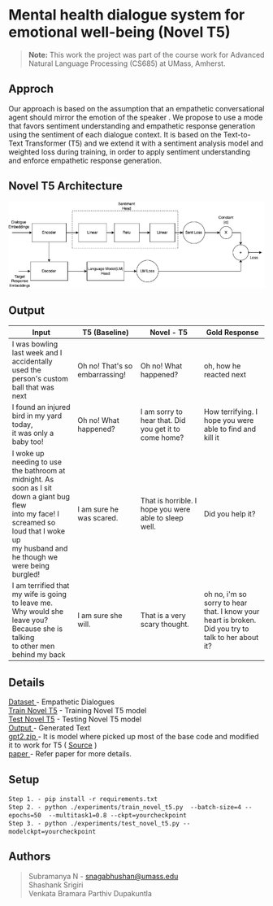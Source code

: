 # Mental health dialogue system for emotional well-being (Novel T5)
> **Note:** This work the project was part of the course work for Advanced Natural Language Processing (CS685) at UMass, Amherst.

## Approch
Our approach is based on the assumption that an empathetic conversational agent should mirror the emotion of the speaker . We propose to use a mode that favors sentiment understanding and empathetic response generation using the sentiment of each dialogue context. It is based on the Text-to-Text Transformer (T5) and we extend it with a sentiment analysis model and weighted loss during training, in order to apply sentiment understanding and enforce empathetic response generation.

## Novel T5 Architecture

![Architecture](./Images/network_architecture.png)

## Output

| Input| T5 (Baseline) |  Novel - T5   | Gold Response |
| --- | --- | --- | --- |
| I was bowling last week and I accidentally <br> used the person's custom ball that was next | Oh no! That's so embarrassing! | Oh no! What happened? | oh, how he reacted next |
|I found an injured bird in my yard today, <br> it was only a baby too!| Oh no! What happened? | I am sorry to hear that. Did you get it to come home? | How terrifying. I hope you were able to find and kill it |
|I woke up needing to use the bathroom at <br> midnight. As soon as I sit down a giant bug flew <br> into my face! I screamed so loud that I woke up <br> my husband and he though we were being burgled! | I am sure he was scared. | That is horrible. I hope you were able to sleep well. | Did you help it? |
| I am terrified that my wife is going to leave me. <br> Why would she leave you? Because she is talking <br> to other men behind my back | I am sure she will. | That is a very scary thought. | oh no, i'm so sorry to hear that. I know your heart is broken. <br> Did you try to talk to her about it? | 

## Details
[ Dataset ](./experiments/data/empatheticdialogues) - Empathetic Dialogues <br>
[ Train Novel T5](./experiments/train_novel_T5.py) - Training Novel T5 model <br>
[ Test Novel T5](./experiments/test_novel_T5.py) - Testing Novel T5 model <br>
[ Output ](./Output) - Generated Text <br>
[ gpt2.zip ](./gpt2.zip) - It is model where picked up most of the base code and modified it to work for T5 ( [Source](https://github.com/devjwsong/gpt2-dialogue-generation-pytorch) ) <br>
[ paper ](./paper.pdf) - Refer paper for more details.

## Setup 
```
Step 1. - pip install -r requirements.txt 
Step 2. - python ./experiments/train_novel_t5.py  --batch-size=4 --epochs=50  --multitask1=0.8 --ckpt=yourcheckpoint 
Step 3. - python ./experiments/test_novel_t5.py --modelckpt=yourcheckpoint
```

## Authors
> Subramanya N - snagabhushan@umass.edu <br>
> Shashank Srigiri <br>
> Venkata Bramara Parthiv Dupakuntla
